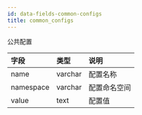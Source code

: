 ```yaml
---
id: data-fields-common-configs
title: common_configs
---
```


公共配置

| 字段 | 类型 | 说明 |
| :- | :- | :- |
| name | varchar | 配置名称 |
| namespace | varchar | 配置命名空间 |
| value | text | 配置值 |
